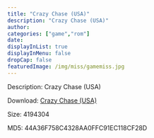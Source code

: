 ```yaml
---
title: "Crazy Chase (USA)"
description: "Crazy Chase (USA)"
author: 
categories: ["game","rom"]
date: 
displayInList: true
displayInMenu: false
dropCap: false
featuredImage: /img/miss/gamemiss.jpg
---
```


Description: Crazy Chase (USA)

Download: <a style="text-decoration:underline;" href="https://mega.nz/#!bSQGHQoY!9Kamp6qKnVF9LeZPzpKerWoearn0ouXFeN3G363VKIg" target = "_blank" rel = "nofollow" > Crazy Chase (USA)</a>

Size: 4194304

MD5: 44A36F758C4328AA0FFC91EC118CF28D

